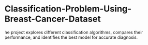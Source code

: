# Classification-Problem-Using-Breast-Cancer-Dataset
he project explores different classification algorithms, compares their performance, and identifies the best model for accurate diagnosis.
